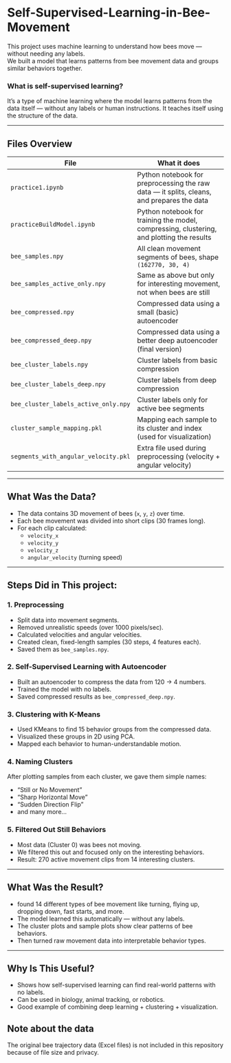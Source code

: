# Self-Supervised-Learning-in-Bee-Movement



This project uses machine learning to understand how bees move — without needing any labels.  
We built a model that learns patterns from bee movement data and groups similar behaviors together.


### What is self-supervised learning?
It’s a type of machine learning where the model learns patterns from the data itself — without any labels or human instructions. It teaches itself using the structure of the data.

---

##  Files Overview

| File | What it does |
|------|---------------|
| `practice1.ipynb` | Python notebook for preprocessing the raw data — it splits, cleans, and prepares the data |
| `practiceBuildModel.ipynb` | Python notebook for training the model, compressing, clustering, and plotting the results |
| `bee_samples.npy` | All clean movement segments of bees, shape `(162770, 30, 4)` |
| `bee_samples_active_only.npy` | Same as above but only for interesting movement, not when bees are still |
| `bee_compressed.npy` | Compressed data using a small (basic) autoencoder |
| `bee_compressed_deep.npy` | Compressed data using a better deep autoencoder (final version) |
| `bee_cluster_labels.npy` | Cluster labels from basic compression |
| `bee_cluster_labels_deep.npy` | Cluster labels from deep compression |
| `bee_cluster_labels_active_only.npy` | Cluster labels only for active bee segments |
| `cluster_sample_mapping.pkl` | Mapping each sample to its cluster and index (used for visualization) |
| `segments_with_angular_velocity.pkl` | Extra file used during preprocessing (velocity + angular velocity) |


---

##  What Was the Data?

- The data contains 3D movement of bees (`x`, `y`, `z`) over time.
- Each bee movement was divided into short clips (30 frames long).
- For each clip calculated:
  - `velocity_x`
  - `velocity_y`
  - `velocity_z`
  - `angular_velocity` (turning speed)

---

##  Steps Did in This project:

### 1. Preprocessing
- Split data into movement segments.
- Removed unrealistic speeds (over 1000 pixels/sec).
- Calculated velocities and angular velocities.
- Created clean, fixed-length samples (30 steps, 4 features each).
- Saved them as `bee_samples.npy`.

### 2. Self-Supervised Learning with Autoencoder
- Built an autoencoder to compress the data from 120 → 4 numbers.
- Trained the model with no labels.
- Saved compressed results as `bee_compressed_deep.npy`.

### 3. Clustering with K-Means
- Used KMeans to find 15 behavior groups from the compressed data.
- Visualized these groups in 2D using PCA.
- Mapped each behavior to human-understandable motion.

### 4. Naming Clusters
After plotting samples from each cluster, we gave them simple names:
- “Still or No Movement”
- “Sharp Horizontal Move”
- “Sudden Direction Flip”
- and many more…

### 5. Filtered Out Still Behaviors
- Most data (Cluster 0) was bees not moving.
- We filtered this out and focused only on the interesting behaviors.
- Result: 270 active movement clips from 14 interesting clusters.

---

##  What Was the Result?

- found 14 different types of bee movement like turning, flying up, dropping down, fast starts, and more.
- The model learned this automatically — without any labels.
- The cluster plots and sample plots show clear patterns of bee behaviors.
- Then turned raw movement data into interpretable behavior types.

---

##  Why Is This Useful?

- Shows how self-supervised learning can find real-world patterns with no labels.
- Can be used in biology, animal tracking, or robotics.
- Good example of combining deep learning + clustering + visualization.

## Note about the data
The original bee trajectory data (Excel files) is not included in this repository because of file size and privacy.




